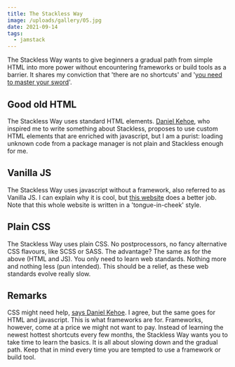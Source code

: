 ```yaml
---
title: The Stackless Way
image: /uploads/gallery/05.jpg
date: 2021-09-14
tags:
  - jamstack
---
```


The Stackless Way wants to give beginners a gradual path from simple HTML into more power without encountering frameworks or build tools as a barrier. It shares my conviction that 'there are no shortcuts' and '[you need to master your sword](/blog/code-warriors)'.

## Good old HTML

The Stackless Way uses standard HTML elements. [Daniel Kehoe](https://tutorials.yax.com/articles/the-yax-way/2.html), who inspired me to write something about Stackless, proposes to use custom HTML elements that are enriched with javascript, but I am a purist: loading unknown code from a package manager is not plain and Stackless enough for me.

## Vanilla JS

The Stackless Way uses javascript without a framework, also referred to as Vanilla JS. I can explain why it is cool, but [this website](http://vanilla-js.com/) does a better job. Note that this whole website is written in a 'tongue-in-cheek' style.

## Plain CSS

The Stackless Way uses plain CSS. No postprocessors, no fancy alternative CSS flavours, like SCSS or SASS. The advantage? The same as for the above (HTML and JS). You only need to learn web standards. Nothing more and nothing less (pun intended). This should be a relief, as these web standards evolve really slow.

## Remarks

CSS might need help, [says Daniel Kehoe](https://tutorials.yax.com/articles/the-yax-way/2.html). I agree, but the same goes for HTML and javascript. This is what frameworks are for. Frameworks, however, come at a price we might not want to pay. Instead of learning the newest hottest shortcuts every few months, the Stackless Way wants you to take time to learn the basics. It is all about slowing down and the gradual path. Keep that in mind every time you are tempted to use a framework or build tool.
